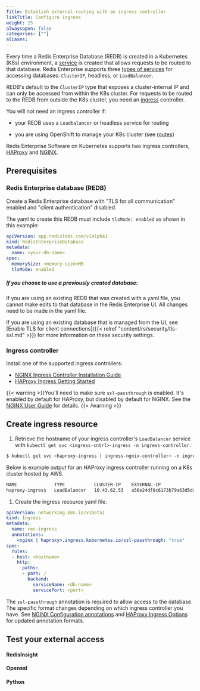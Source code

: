 ```yaml
---
Title: Establish external routing with an ingress controller
linkTitle: Configure ingress
weight: 25
alwaysopen: false
categories: [""]
aliases: 
---
```


Every time a Redis Enterprise Database (REDB) is created in a Kubernetes (K8s) environment, a [service](https://kubernetes.io/docs/concepts/services-networking/service/) is created that allows requests to be routed to that database. Redis Enterprise supports three [types of services](https://kubernetes.io/docs/concepts/services-networking/service/#publishing-services-service-types) for accessing databases: `ClusterIP`, headless, or `LoadBalancer`.

REDB's default to the `ClusterIP` type that exposes a cluster-internal IP and can only be accessed from within the K8s cluster. For requests to be routed to the REDB from outside the K8s cluster, you need an [ingress](https://kubernetes.io/docs/concepts/services-networking/ingress/) controller.

You will not need an ingress controller if:

- your REDB uses a `Loadbalancer` or headless service for routing

- you are using OpenShift to manage your K8s cluster (see [routes](https://docs.openshift.com/container-platform/3.11/architecture/networking/routes.html))

Redis Enterprise Software on Kubernetes supports two ingress controllers, [HAProxy](https://haproxy-ingress.github.io/) and [NGINX](https://kubernetes.github.io/ingress-nginx/).




## Prerequisites

### Redis Enterprise database (REDB)

Create a Redis Enterprise database with "TLS for all communication" enabled and "client authentication" disabled.

The yaml to create this REDB must include `tlsMode: enabled` as shown in this example:

```yaml
apiVersion: app.redislabs.com/v1alpha1
kind: RedisEnterpriseDatabase
metadata:
  name: <your-db-name>
spec:
  memorySize: <memory-size>MB
  tlsMode: enabled
```

##### If you choose to use a previously created database: 

If you are using an existing REDB that was created with a yaml file, you cannot make edits to that database in the Redis Enterprise UI. All changes need to be made in the yaml file.

If you are using an existing database that is managed from the UI, see [Enable TLS for client connections]({{< relref "content/rs/security/tls-ssl.md" >}}) for more information on these security settings.

### Ingress controller

Install one of the supported ingress controllers:

- [NGINX Ingress Controller Installation Guide](https://kubernetes.github.io/ingress-nginx/deploy/)
- [HAProxy Ingress Getting Started](https://haproxy-ingress.github.io/docs/getting-started/)

{{< warning >}}You'll need to make sure `ssl-passthrough` is enabled. It's enabled by default for HAProxy, but disabled by default for NGINX. See the [NGINX User Guide](https://kubernetes.github.io/ingress-nginx/user-guide/tls/#ssl-passthrough) for details. {{< /warning >}}


## Create ingress resource

1. Retrieve the hostname of your ingress controller's `LoadBalancer` service with `kubectl get svc <ingress-cntrl>-ingress -n ingress-controller`.

```bash
$ kubectl get svc <haproxy-ingress | ingress-ngnix-controller> -n ingress-controller
```

Below is example output for an HAProxy ingress controller running on a K8s cluster hosted by AWS.

```bash
NAME              TYPE           CLUSTER-IP    EXTERNAL-IP                                                              PORT(S)                                      AGE
haproxy-ingress   LoadBalancer   10.43.62.53   a56e24df8c6173b79a63d5da54fd9cff-676486416.us-east-1.elb.amazonaws.com   80:30610/TCP,443:31597/TCP   21m
```
 

1. Create the ingress resource yaml file.

```yaml
apiVersion: networking.k8s.io/v1beta1
kind: Ingress
metadata:
  name: rec-ingress
  annotations:
    <nginx | haproxy>.ingress.kubernetes.io/ssl-passthrough: "true"
spec:
  rules:
  - host: <hostname>
    http:
      paths:
      - path: /
        backend:
          serviceName: <db-name>
          servicePort: <port>
```

The `ssl-passthrough` annotation is required to allow access to the database. The specific format changes depending on which ingress controller you have. See [NGINX Configuration annotations](https://kubernetes.github.io/ingress-nginx/user-guide/nginx-configuration/annotations/) and [HAProxy Ingress Options](https://www.haproxy.com/documentation/kubernetes/latest/configuration/ingress/) for updated annotation formats.

## Test your external access

#### RedisInsight

#### Openssl

#### Python